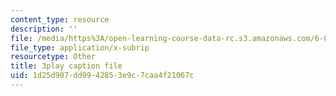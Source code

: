 ```yaml
---
content_type: resource
description: ''
file: /media/https%3A/open-learning-course-data-rc.s3.amazonaws.com/6-002-circuits-and-electronics-spring-2007/1d25d907dd9942853e9c7caa4f21067c_V0z_f7qxLcY.srt
file_type: application/x-subrip
resourcetype: Other
title: 3play caption file
uid: 1d25d907-dd99-4285-3e9c-7caa4f21067c
---
```

